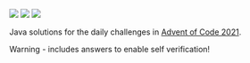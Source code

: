 ![](https://img.shields.io/badge/day%20📅-17-blue)
![](https://img.shields.io/badge/stars%20⭐-32-yellow)
![](https://img.shields.io/badge/days%20completed-16-red)

Java solutions for the daily challenges in [Advent of Code 2021](https://adventofcode.com/2021/).

Warning - includes answers to enable self verification!
